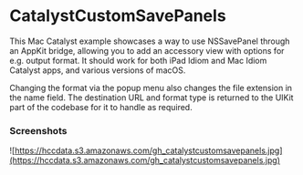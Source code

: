 #  CatalystCustomSavePanels

This Mac Catalyst example showcases a way to use NSSavePanel through an AppKit bridge, allowing you to add an accessory view with options for e.g. output format. It should work for both iPad Idiom and Mac Idiom Catalyst apps, and various versions of macOS.

Changing the format via the popup menu also changes the file extension in the name field. The destination URL and format type is returned to the UIKit part of the codebase for it to handle as required.

### Screenshots

![https://hccdata.s3.amazonaws.com/gh_catalystcustomsavepanels.jpg](https://hccdata.s3.amazonaws.com/gh_catalystcustomsavepanels.jpg)
